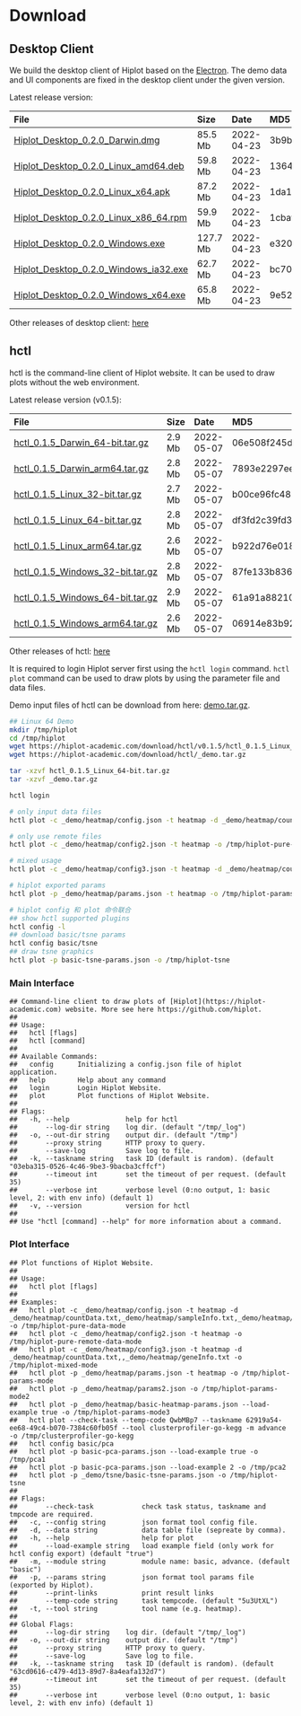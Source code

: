 # Download



## Desktop Client

We build the desktop client of Hiplot based on the [Electron](https://www.electronjs.org/). The demo data and UI components are fixed in the desktop client under the given version.

Latest release version:


|File                                                                                                                               |Size     |Date       |MD5                              |
|:----------------------------------------------------------------------------------------------------------------------------------|:--------|:----------|:--------------------------------|
|[Hiplot_Desktop_0.2.0_Darwin.dmg](https://hiplot-academic.com/download/desktop/v0.2.0/Hiplot_Desktop_0.2.0_Darwin.dmg)             |85.5 Mb  |2022-04-23 |3b9b172ad7c42f21cc5cad7193d3e6fa |
|[Hiplot_Desktop_0.2.0_Linux_amd64.deb](https://hiplot-academic.com/download/desktop/v0.2.0/Hiplot_Desktop_0.2.0_Linux_amd64.deb)   |59.8 Mb  |2022-04-23 |1364a9cdda29899cdf7559b21c795839 |
|[Hiplot_Desktop_0.2.0_Linux_x64.apk](https://hiplot-academic.com/download/desktop/v0.2.0/Hiplot_Desktop_0.2.0_Linux_x64.apk)       |87.2 Mb  |2022-04-23 |1da132999464e6d8cec6d5bf28f33912 |
|[Hiplot_Desktop_0.2.0_Linux_x86_64.rpm](https://hiplot-academic.com/download/desktop/v0.2.0/Hiplot_Desktop_0.2.0_Linux_x86_64.rpm) |59.9 Mb  |2022-04-23 |1cbaf4cbe039a68cf3c6abeeabacf861 |
|[Hiplot_Desktop_0.2.0_Windows.exe](https://hiplot-academic.com/download/desktop/v0.2.0/Hiplot_Desktop_0.2.0_Windows.exe)           |127.7 Mb |2022-04-23 |e3209b49148a2107ef4cc5f28de48558 |
|[Hiplot_Desktop_0.2.0_Windows_ia32.exe](https://hiplot-academic.com/download/desktop/v0.2.0/Hiplot_Desktop_0.2.0_Windows_ia32.exe) |62.7 Mb  |2022-04-23 |bc70b084a6e7357ba2514b053c74ffc8 |
|[Hiplot_Desktop_0.2.0_Windows_x64.exe](https://hiplot-academic.com/download/desktop/v0.2.0/Hiplot_Desktop_0.2.0_Windows_x64.exe)   |65.8 Mb  |2022-04-23 |9e52e69fe0089ac2d9f411a91e29c0ac |

Other releases of desktop client: [here](https://hiplot-academic.com/download/desktop)

## hctl

hctl is the command-line client of Hiplot website. It can be used to draw plots without the web environment.

Latest release version (v0.1.5):


|File                                                                                                                  |Size   |Date       |MD5                              |
|:---------------------------------------------------------------------------------------------------------------------|:------|:----------|:--------------------------------|
|[hctl_0.1.5_Darwin_64-bit.tar.gz](https://hiplot-academic.com/download/hctl/v0.1.5/hctl_0.1.5_Darwin_64-bit.tar.gz)   |2.9 Mb |2022-05-07 |06e508f245df311b8be3ce21b9564d4d |
|[hctl_0.1.5_Darwin_arm64.tar.gz](https://hiplot-academic.com/download/hctl/v0.1.5/hctl_0.1.5_Darwin_arm64.tar.gz)     |2.8 Mb |2022-05-07 |7893e2297ee218bf669a370a9603fc83 |
|[hctl_0.1.5_Linux_32-bit.tar.gz](https://hiplot-academic.com/download/hctl/v0.1.5/hctl_0.1.5_Linux_32-bit.tar.gz)     |2.7 Mb |2022-05-07 |b00ce96fc48b520a54b575e191f8e87d |
|[hctl_0.1.5_Linux_64-bit.tar.gz](https://hiplot-academic.com/download/hctl/v0.1.5/hctl_0.1.5_Linux_64-bit.tar.gz)     |2.8 Mb |2022-05-07 |df3fd2c39fd3a00c4789215186cfeadf |
|[hctl_0.1.5_Linux_arm64.tar.gz](https://hiplot-academic.com/download/hctl/v0.1.5/hctl_0.1.5_Linux_arm64.tar.gz)       |2.6 Mb |2022-05-07 |b922d76e018c986ff32b88e0a54285d5 |
|[hctl_0.1.5_Windows_32-bit.tar.gz](https://hiplot-academic.com/download/hctl/v0.1.5/hctl_0.1.5_Windows_32-bit.tar.gz) |2.8 Mb |2022-05-07 |87fe133b83672f2bf2d259eec202ff62 |
|[hctl_0.1.5_Windows_64-bit.tar.gz](https://hiplot-academic.com/download/hctl/v0.1.5/hctl_0.1.5_Windows_64-bit.tar.gz) |2.9 Mb |2022-05-07 |61a91a88210d8891f7979cc951df46a7 |
|[hctl_0.1.5_Windows_arm64.tar.gz](https://hiplot-academic.com/download/hctl/v0.1.5/hctl_0.1.5_Windows_arm64.tar.gz)   |2.6 Mb |2022-05-07 |06914e83b9245653788f7687d82e0ee8 |

Other releases of hctl: [here](https://hiplot-academic.com/download/hctl)

It is required to login Hiplot server first using the `hctl login` command. `hctl plot` command can be used to draw plots by using the parameter file and data files.

Demo input files of hctl can be download from here: [demo.tar.gz](https://hiplot-academic.com/download/hctl/_demo.tar.gz).

```bash
## Linux 64 Demo
mkdir /tmp/hiplot
cd /tmp/hiplot
wget https://hiplot-academic.com/download/hctl/v0.1.5/hctl_0.1.5_Linux_64-bit.tar.gz
wget https://hiplot-academic.com/download/hctl/_demo.tar.gz

tar -xzvf hctl_0.1.5_Linux_64-bit.tar.gz
tar -xzvf _demo.tar.gz

hctl login

# only input data files
hctl plot -c _demo/heatmap/config.json -t heatmap -d _demo/heatmap/countData.txt,_demo/heatmap/sampleInfo.txt,_demo/heatmap/geneInfo.txt -o /tmp/hiplot-pure-data-mode

# only use remote files
hctl plot -c _demo/heatmap/config2.json -t heatmap -o /tmp/hiplot-pure-remote-data-mode

# mixed usage
hctl plot -c _demo/heatmap/config3.json -t heatmap -d _demo/heatmap/countData.txt,,_demo/heatmap/geneInfo.txt -o /tmp/hiplot-mixed-mode

# hiplot exported params
hctl plot -p _demo/heatmap/params.json -t heatmap -o /tmp/hiplot-params-mode

# hiplot config 和 plot 命令联合
## show hctl supported plugins
hctl config -l
## download basic/tsne params
hctl config basic/tsne
## draw tsne graphics
hctl plot -p basic-tsne-params.json -o /tmp/hiplot-tsne
```

### Main Interface


```
## Command-line client to draw plots of [Hiplot](https://hiplot-academic.com) website. More see here https://github.com/hiplot.
## 
## Usage:
##   hctl [flags]
##   hctl [command]
## 
## Available Commands:
##   config      Initializing a config.json file of hiplot application.
##   help        Help about any command
##   login       Login Hiplot Website.
##   plot        Plot functions of Hiplot Website.
## 
## Flags:
##   -h, --help              help for hctl
##       --log-dir string    log dir. (default "/tmp/_log")
##   -o, --out-dir string    output dir. (default "/tmp")
##       --proxy string      HTTP proxy to query.
##       --save-log          Save log to file.
##   -k, --taskname string   task ID (default is random). (default "03eba315-0526-4c46-9be3-9bacba3cffcf")
##       --timeout int       set the timeout of per request. (default 35)
##       --verbose int       verbose level (0:no output, 1: basic level, 2: with env info) (default 1)
##   -v, --version           version for hctl
## 
## Use "hctl [command] --help" for more information about a command.
```

### Plot Interface


```
## Plot functions of Hiplot Website.
## 
## Usage:
##   hctl plot [flags]
## 
## Examples:
##   hctl plot -c _demo/heatmap/config.json -t heatmap -d _demo/heatmap/countData.txt,_demo/heatmap/sampleInfo.txt,_demo/heatmap/geneInfo.txt -o /tmp/hiplot-pure-data-mode
##   hctl plot -c _demo/heatmap/config2.json -t heatmap -o /tmp/hiplot-pure-remote-data-mode
##   hctl plot -c _demo/heatmap/config3.json -t heatmap -d _demo/heatmap/countData.txt,,_demo/heatmap/geneInfo.txt -o /tmp/hiplot-mixed-mode
##   hctl plot -p _demo/heatmap/params.json -t heatmap -o /tmp/hiplot-params-mode
##   hctl plot -p _demo/heatmap/params2.json -o /tmp/hiplot-params-mode2
##   hctl plot -p _demo/heatmap/basic-heatmap-params.json --load-example true -o /tmp/hiplot-params-mode3
##   hctl plot --check-task --temp-code QwbMBp7 --taskname 62919a54-ee68-49c4-b070-7384c60fb05f --tool clusterprofiler-go-kegg -m advance -o /tmp/clusterprofiler-go-kegg
##   hctl config basic/pca
##   hctl plot -p basic-pca-params.json --load-example true -o /tmp/pca1
##   hctl plot -p basic-pca-params.json --load-example 2 -o /tmp/pca2
##   hctl plot -p _demo/tsne/basic-tsne-params.json -o /tmp/hiplot-tsne
## 
## Flags:
##       --check-task            check task status, taskname and tmpcode are required.
##   -c, --config string         json format tool config file.
##   -d, --data string           data table file (sepreate by comma).
##   -h, --help                  help for plot
##       --load-example string   load example field (only work for hctl config export) (default "true")
##   -m, --module string         module name: basic, advance. (default "basic")
##   -p, --params string         json format tool params file (exported by Hiplot).
##       --print-links           print result links
##       --temp-code string      task tempcode. (default "5u3UtXL")
##   -t, --tool string           tool name (e.g. heatmap).
## 
## Global Flags:
##       --log-dir string    log dir. (default "/tmp/_log")
##   -o, --out-dir string    output dir. (default "/tmp")
##       --proxy string      HTTP proxy to query.
##       --save-log          Save log to file.
##   -k, --taskname string   task ID (default is random). (default "63cd0616-c479-4d13-89d7-8a4eafa132d7")
##       --timeout int       set the timeout of per request. (default 35)
##       --verbose int       verbose level (0:no output, 1: basic level, 2: with env info) (default 1)
```
